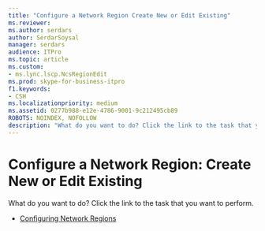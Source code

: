 ```yaml
---
title: "Configure a Network Region Create New or Edit Existing"
ms.reviewer: 
ms.author: serdars
author: SerdarSoysal
manager: serdars
audience: ITPro
ms.topic: article
ms.custom:
- ms.lync.lscp.NcsRegionEdit
ms.prod: skype-for-business-itpro
f1.keywords:
- CSH
ms.localizationpriority: medium
ms.assetid: 0277b988-e12e-4786-9001-9c212495cb89
ROBOTS: NOINDEX, NOFOLLOW
description: "What do you want to do? Click the link to the task that you want to perform."
---
```


# Configure a Network Region: Create New or Edit Existing

What do you want to do? Click the link to the task that you want to perform.

- [Configuring Network Regions](/previous-versions/office/lync-server-2013/lync-server-2013-creating-or-modifying-network-regions)